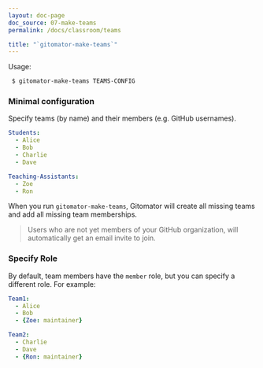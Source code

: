 ```yaml
---
layout: doc-page
doc_source: 07-make-teams
permalink: /docs/classroom/teams

title: "`gitomator-make-teams`"
---
```


Usage:

```sh
 $ gitomator-make-teams TEAMS-CONFIG
```

### Minimal configuration

Specify teams (by name) and their members (e.g. GitHub usernames).

```yaml
Students:
  - Alice
  - Bob
  - Charlie
  - Dave

Teaching-Assistants:
  - Zoe
  - Ron
```

When you run `gitomator-make-teams`, Gitomator will create all missing teams and add all missing team memberships.

 > Users who are not yet members of your GitHub organization, will automatically
   get an email invite to join.



### Specify Role

By default, team members have the `member` role, but you can specify a different
role. For example:

```yaml
Team1:
  - Alice
  - Bob
  - {Zoe: maintainer}

Team2:
  - Charlie
  - Dave
  - {Ron: maintainer}
```
